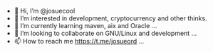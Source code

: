 - 👋 Hi, I’m @josuecool
- 👀 I’m interested in development, cryptocurrency and other thinks.
- 🌱 I’m currently learning maven, aix and Oracle ...
- 💞️ I’m looking to collaborate on GNU/Linux and development ...
- 📫 How to reach me https://t.me/josueord ...

<!---
josuecool/josuecool is a ✨ special ✨ repository because its `README.md` (this file) appears on your GitHub profile.
You can click the Preview link to take a look at your changes.
--->
